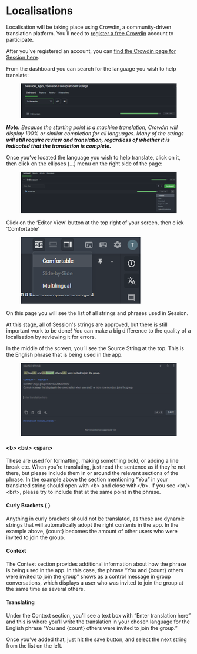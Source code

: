 # Localisations

Localisation will be taking place using Crowdin, a community-driven translation platform. You’ll need to [register a free Crowdin](https://accounts.crowdin.com/register) account to participate.

After you’ve registered an account, you can [find the Crowdin page for Session here](https://getsession.org/translate).

From the dashboard you can search for the language you wish to help translate:

<figure><img src="../.gitbook/assets/image (2).png" alt=""><figcaption></figcaption></figure>

_**Note:** Because the starting point is a machine translation, Crowdin will display 100% or similar completion for all languages. Many of the strings **will still require review and translation, regardless of whether it is indicated that the translation is complete.**_

Once you’ve located the language you wish to help translate, click on it, then click on the ellipses (…) menu on the right side of the page:

<figure><img src="../.gitbook/assets/image (1) (1).png" alt=""><figcaption></figcaption></figure>

Click on the ‘Editor View’ button at the top right of your screen, then click ‘Comfortable’

<figure><img src="../.gitbook/assets/image (2) (3).png" alt=""><figcaption></figcaption></figure>

On this page you will see the list of all strings and phrases used in Session.&#x20;

At this stage, all of Session's strings are approved, but there is still important work to be done! You can make a big difference to the quality of a localisation by reviewing it for errors.

In the middle of the screen, you’ll see the Source String at the top. This is the English phrase that is being used in the app.

<figure><img src="../.gitbook/assets/image (3).png" alt=""><figcaption></figcaption></figure>

#### \<b> \<br/> \<span>

These are used for formatting, making something bold, or adding a line break etc. When you’re translating, just read the sentence as if they’re not there, but please include them in or around the relevant sections of the phrase. In the example above the section mentioning “You” in your translated string should open with \<b> and close with\</b>. If you see \<br/>\<br/>, please try to include that at the same point in the phrase.

#### Curly Brackets { }

Anything in curly brackets should not be translated, as these are dynamic strings that will automatically adopt the right contents in the app. In the example above, {count} becomes the amount of other users who were invited to join the group.

#### Context

The Context section provides additional information about how the phrase is being used in the app. In this case, the phrase “You and {count} others were invited to join the group” shows as a control message in group conversations, which displays a user who was invited to join the group at the same time as several others.

#### Translating

Under the Context section, you’ll see a text box with “Enter translation here” and this is where you’ll write the translation in your chosen language for the English phrase “You and {count} others were invited to join the group.”

Once you’ve added that, just hit the save button, and select the next string from the list on the left.
